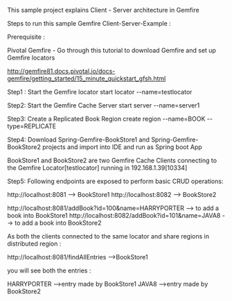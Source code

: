 This sample project explains Client - Server architecture in Gemfire

Steps to run this sample Gemfire Client-Server-Example : 

Prerequisite :

Pivotal Gemfire - Go through this tutorial to download Gemfire and set up Gemfire locators

http://gemfire81.docs.pivotal.io/docs-gemfire/getting_started/15_minute_quickstart_gfsh.html


Step1 : Start the Gemfire locator 
start locator --name=testlocator

Step2: Start the Gemfire Cache Server 
start server --name=server1

Step3: Create a Replicated Book Region 
create region --name=BOOK --type=REPLICATE

Step4: Download Spring-Gemfire-BookStore1 and Spring-Gemfire-BookStore2 projects and import into IDE and run as Spring boot App

BookStore1 and BookStore2 are two Gemfire Cache Clients connecting to the Gemfire Locator[testlocator] running in 192.168.1.39[10334] 

Step5: Following endpoints are exposed to perform basic CRUD operations:


http://localhost:8081 --> BookStore1
http://localhost:8082 --> BookStore2

http://localhost:8081/addBook?id=100&name=HARRYPORTER --> to add a book into BookStore1
http://localhost:8082/addBook?id=101&name=JAVA8 --> to add a book into BookStore2

As both the clients connected to the same locator and share regions in distributed region  : 

http://localhost:8081/findAllEntries -->BookStore1

you will see both the entries : 

HARRYPORTER -->entry made by BookStore1
JAVA8   -->entry made by BookStore2





